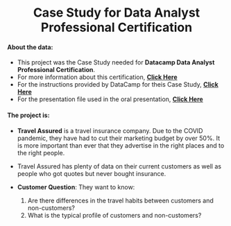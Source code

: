<h1><center>Case Study for Data Analyst Professional Certification</center></h1>


#### About the data:
- This project was the Case Study needed for __Datacamp Data Analyst Professional Certification__.
- For more information about this certification, __[Click Here](https://www.datacamp.com/certification/data-analyst)__
- For the instructions provided by DataCamp for theis Case Study, __[Click Here](https://github.com/Fawzy-Almatary/Portfolio-Projects/blob/main/Travel-Insurance-Analysis/DA_Case_Study_Instructions.pdf)__
- For the presentation file used in the oral presentation, __[Click Here](https://github.com/Fawzy-Almatary/Portfolio-Projects/blob/main/Travel-Insurance-Analysis/Travel_Insurance_Presentation.pdf)__


#### The project is:
- __Travel Assured__ is a travel insurance company. Due to the COVID pandemic, they have had to cut their marketing budget by over 50%. It is more important than ever that they advertise in the right places and to the right people.<br>
- Travel Assured has plenty of data on their current customers as well as people who got
quotes but never bought insurance.<br>
- __Customer Question__: They want to know:

    1. Are there differences in the travel habits between customers and non-customers?
    2. What is the typical profile of customers and non-customers?
